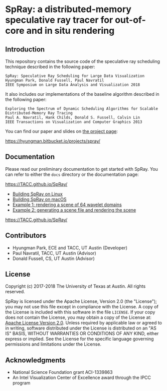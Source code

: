 # SpRay: a distributed-memory speculative ray tracer for out-of-core and in situ rendering

## Introduction

This repository contains the source code of the speculative ray scheduling technique described in the following paper:
```
SpRay: Speculative Ray Scheduling for Large Data Visualization
Hyungman Park, Donald Fussell, Paul Navratil
IEEE Symposium on Large Data Analysis and Visualization 2018
```

It also includes our implementations of the baseline algorithm described in the following paper:
```
Exploring the Spectrum of Dynamic Scheduling Algorithms for Scalable Distributed-Memory Ray Tracing
Paul A. Navratil, Hank Childs, Donald S. Fussell, Calvin Lin
IEEE Transactions on Visualization and Computer Graphics 2013
```

You can find our paper and slides on [the project page][4]:

https://hyungman.bitbucket.io/projects/spray/

## Documentation

Please read our preliminary documentation to get started with SpRay. You can refer to either the `docs` directory or the documentation page:

https://TACC.github.io/SpRay/

* [Building SpRay on Linux](build_linux.md)
* [Building SpRay on macOS](build_mac.md)
* [Example 1: rendering a scene of 64 wavelet domains](example1.md)
* [Example 2: generating a scene file and rendering the scene](example2.md)

https://TACC.github.io/SpRay/

## Contributors
* Hyungman Park, ECE and TACC, UT Austin (Developer)
* Paul Navratil, TACC, UT Austin (Advisor)
* Donald Fussell, CS, UT Austin (Advisor)

## License
Copyright (c) 2017-2018 The University of Texas at Austin. All rights reserved.

SpRay is licensed under the Apache License, Version 2.0 (the "License");
you may not use this file except in compliance with the License. A copy of the License is included with this software in the file `LICENSE`. If your copy does not contain the License, you may obtain a copy of the License at: [Apache License Version 2.0][1].
Unless required by applicable law or agreed to in writing, software distributed under the License is distributed on an "AS IS" BASIS, WITHOUT WARRANTIES OR CONDITIONS OF ANY KIND, either express or implied. See the License for the specific language governing permissions and limitations under the License.  

## Acknowledgments
* National Science Foundation grant ACI-1339863
* An Intel Visualization Center of Excellence award through the IPCC program

[1]: https://www.apache.org/licenses/LICENSE-2.0
[2]: https://github.com/embree/embree
[3]: https://www.cs.utexas.edu/~lin/papers/tvcg13.pdf
[4]: https://hyungman.bitbucket.io/projects/spray/
